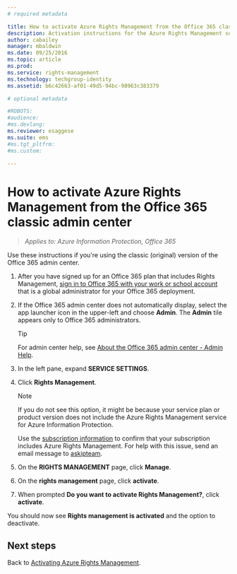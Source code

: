 ```yaml
---
# required metadata

title: How to activate Azure Rights Management from the Office 365 classic admin center | Azure Information Protection
description: Activation instructions for the Azure Rights Management service when you have access to the classic (original) version of the Office 365 admin center.
author: cabailey
manager: mbaldwin
ms.date: 09/25/2016
ms.topic: article
ms.prod:
ms.service: rights-management
ms.technology: techgroup-identity
ms.assetid: b6c42663-af01-49d5-94bc-98963c383379

# optional metadata

#ROBOTS:
#audience:
#ms.devlang:
ms.reviewer: esaggese
ms.suite: ems
#ms.tgt_pltfrm:
#ms.custom:

---
```


# How to activate Azure Rights Management from the Office 365 classic admin center

>*Applies to: Azure Information Protection, Office 365*


Use these instructions if you're using the classic (original) version of the Office 365 admin center.

1. After you have signed up for an Office 365 plan that includes Rights Management, [sign in to Office 365 with your work or school account](https://portal.office.com/) that is a global administrator for your Office 365 deployment.

2. If the Office 365 admin center does not automatically display, select the app launcher icon in the upper-left and choose **Admin**. The **Admin** tile appears only to Office 365 administrators.

    > [!TIP]
    > For admin center help, see [About the Office 365 admin center - Admin Help](https://support.office.com/article/About-the-Office-365-admin-center-Admin-Help-58537702-d421-4d02-8141-e128e3703547).

3. In the left pane, expand **SERVICE SETTINGS**.

4.  Click **Rights Management**.

    > [!NOTE]
    >If you do not see this option, it might be because your service plan or product version does not include the Azure Rights Management service for Azure Information Protection.
    >
    >Use the [subscription information](https://go.microsoft.com/fwlink/?LinkId=827589) to confirm that your subscription includes Azure Rights Management. For help with this issue, send an email message to [askipteam](mailto:askipteam?subject=I%20cannot%20activate%20RMS).

5. On the **RIGHTS MANAGEMENT** page, click **Manage**.

6. On the **rights management** page, click **activate**.

7. When prompted **Do you want to activate Rights Management?**, click **activate**.

You should now see **Rights management is activated** and the option to deactivate.

## Next steps
Back to [Activating Azure Rights Management](activate-service.md).